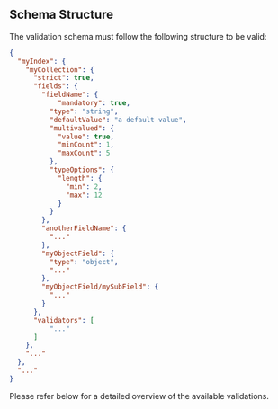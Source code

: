 ## Schema Structure

The validation schema must follow the following structure to be valid:

```json
{
  "myIndex": {
    "myCollection": {
      "strict": true,
      "fields": {
        "fieldName": {
            "mandatory": true,
          "type": "string",
          "defaultValue": "a default value",
          "multivalued": {
            "value": true,
            "minCount": 1,
            "maxCount": 5
          },
          "typeOptions": {
            "length": {
              "min": 2,
              "max": 12
            }
          }
        },
        "anotherFieldName": {
          "..."
        },
        "myObjectField": {
          "type": "object",
          "..."
        },
        "myObjectField/mySubField": {
          "..."
        }
      },
      "validators": [
          "..."
      ]
    },
    "..."
  },
  "..."
}
```

Please refer below for a detailed overview of the available validations.